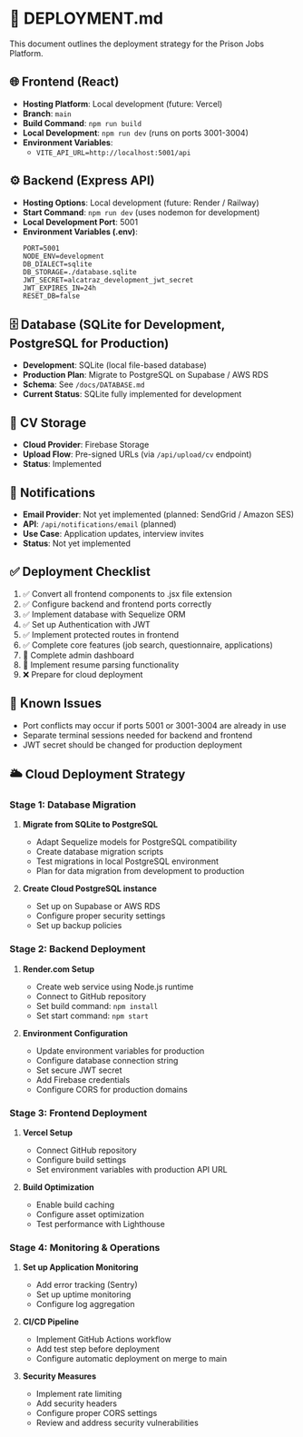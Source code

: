 # 🚀 DEPLOYMENT.md

This document outlines the deployment strategy for the Prison Jobs Platform.

## 🌐 Frontend (React)
- **Hosting Platform**: Local development (future: Vercel)
- **Branch**: `main`
- **Build Command**: `npm run build`
- **Local Development**: `npm run dev` (runs on ports 3001-3004)
- **Environment Variables**:
  - `VITE_API_URL=http://localhost:5001/api`

## ⚙️ Backend (Express API)
- **Hosting Options**: Local development (future: Render / Railway)
- **Start Command**: `npm run dev` (uses nodemon for development)
- **Local Development Port**: 5001
- **Environment Variables (.env)**:
  ```env
  PORT=5001
  NODE_ENV=development
  DB_DIALECT=sqlite
  DB_STORAGE=./database.sqlite
  JWT_SECRET=alcatraz_development_jwt_secret
  JWT_EXPIRES_IN=24h
  RESET_DB=false
  ```

## 🗄️ Database (SQLite for Development, PostgreSQL for Production)
- **Development**: SQLite (local file-based database)
- **Production Plan**: Migrate to PostgreSQL on Supabase / AWS RDS
- **Schema**: See `/docs/DATABASE.md`
- **Current Status**: SQLite fully implemented for development

## 🧾 CV Storage
- **Cloud Provider**: Firebase Storage
- **Upload Flow**: Pre-signed URLs (via `/api/upload/cv` endpoint)
- **Status**: Implemented

## 📩 Notifications
- **Email Provider**: Not yet implemented (planned: SendGrid / Amazon SES)
- **API**: `/api/notifications/email` (planned)
- **Use Case**: Application updates, interview invites
- **Status**: Not yet implemented

## ✅ Deployment Checklist
1. ✅ Convert all frontend components to .jsx file extension
2. ✅ Configure backend and frontend ports correctly
3. ✅ Implement database with Sequelize ORM
4. ✅ Set up Authentication with JWT
5. ✅ Implement protected routes in frontend
6. ✅ Complete core features (job search, questionnaire, applications)
7. 🔄 Complete admin dashboard
8. 🔄 Implement resume parsing functionality
9. ❌ Prepare for cloud deployment

## 🚨 Known Issues
- Port conflicts may occur if ports 5001 or 3001-3004 are already in use
- Separate terminal sessions needed for backend and frontend
- JWT secret should be changed for production deployment

## 🌥️ Cloud Deployment Strategy

### Stage 1: Database Migration
1. **Migrate from SQLite to PostgreSQL**
   - Adapt Sequelize models for PostgreSQL compatibility
   - Create database migration scripts
   - Test migrations in local PostgreSQL environment
   - Plan for data migration from development to production

2. **Create Cloud PostgreSQL instance**
   - Set up on Supabase or AWS RDS
   - Configure proper security settings
   - Set up backup policies

### Stage 2: Backend Deployment
1. **Render.com Setup**
   - Create web service using Node.js runtime
   - Connect to GitHub repository
   - Set build command: `npm install`
   - Set start command: `npm start`

2. **Environment Configuration**
   - Update environment variables for production
   - Configure database connection string
   - Set secure JWT secret
   - Add Firebase credentials
   - Configure CORS for production domains

### Stage 3: Frontend Deployment
1. **Vercel Setup**
   - Connect GitHub repository
   - Configure build settings
   - Set environment variables with production API URL

2. **Build Optimization**
   - Enable build caching
   - Configure asset optimization
   - Test performance with Lighthouse

### Stage 4: Monitoring & Operations
1. **Set up Application Monitoring**
   - Add error tracking (Sentry)
   - Set up uptime monitoring
   - Configure log aggregation

2. **CI/CD Pipeline**
   - Implement GitHub Actions workflow
   - Add test step before deployment
   - Configure automatic deployment on merge to main

3. **Security Measures**
   - Implement rate limiting
   - Add security headers
   - Configure proper CORS settings
   - Review and address security vulnerabilities 
